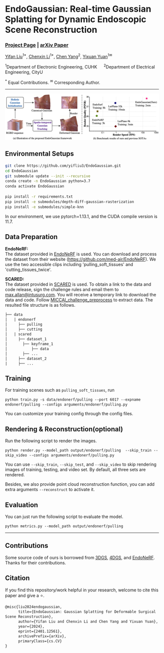 # EndoGaussian: Real-time Gaussian Splatting for Dynamic Endoscopic Scene Reconstruction

### [Project Page](https://yifliu3.github.io/EndoGaussian/) | [arXiv Paper](http://arxiv.org/abs/2401.12561)


[Yifan Liu](https://yifliu3.github.io/)<sup>1*</sup>, [Chenxin Li](https://xggnet.github.io/)<sup>1*</sup>,
[Chen Yang](https://scholar.google.com/citations?user=C6fAQeIAAAAJ&hl)<sup>2</sup>, [Yixuan Yuan](https://www.ee.cuhk.edu.hk/en-gb/people/academic-staff/professors/prof-yixuan-yuan)<sup>1✉</sup>

<sup>1</sup>Department of Electronic Engineering, CUHK &emsp; <sup>2</sup>Department of Electrical Engineering, CityU &emsp;

<sup>\*</sup> Equal Contributions. <sup>✉</sup> Corresponding Author. 

-------------------------------------------
![introduction](assets/teaser.png)

## Environmental Setups
```bash
git clone https://github.com/yifliu3/EndoGaussian.git
cd EndoGaussian
git submodule update --init --recursive
conda create -n EndoGaussian python=3.7 
conda activate EndoGaussian

pip install -r requirements.txt
pip install -e submodules/depth-diff-gaussian-rasterization
pip install -e submodules/simple-knn
```
In our environment, we use pytorch=1.13.1, and the CUDA compile version is 11.7.
## Data Preparation
**EndoNeRF:**  
The dataset provided in [EndoNeRF](https://arxiv.org/abs/2206.15255) is used. You can download and process the dataset from their website (https://github.com/med-air/EndoNeRF). We use the two accessible clips including 'pulling_soft_tissues' and 'cutting_tissues_twice'.

**SCARED:**  
The dataset provided in [SCARED](https://endovissub2019-scared.grand-challenge.org/) is used. To obtain a link to the data and code release, sign the challenge rules and email them to max.allan@intusurg.com. You will receive a temporary link to download the data and code.
Follow [MICCAI_challenge_preprocess](https://github.com/EikoLoki/MICCAI_challenge_preprocess) to extract data. The resulted file structure is as follows.
```
├── data
│   | endonerf 
│     ├── pulling
│     ├── cutting 
│   | scared
│     ├── dataset_1
│       ├── keyframe_1
│           ├── data
│       ├── ...
│     ├── dataset_2
|     ├── ...
```


## Training
For training scenes such as `pulling_soft_tissues`, run 
``` 
python train.py -s data/endonerf/pulling --port 6017 --expname endonerf/pulling --configs arguments/endonerf/pulling.py 
``` 
You can customize your training config through the config files.
## Rendering & Reconstruction(optional)
Run the following script to render the images.  

```
python render.py --model_path output/endonerf/pulling  --skip_train --skip_video --configs arguments/endonerf/pulling.py
```
You can use `--skip_train`, `--skip_test`, and `--skip_video` to skip rendering images of training, testing, and video set. By default, all three sets are rendered.

Besides, we also provide point cloud reconstruction function, you can add extra arguments `--reconstruct` to activate it.

## Evaluation
You can just run the following script to evaluate the model.  

```
python metrics.py --model_path output/endonerf/pulling
```


---
## Contributions
Some source code of ours is borrowed from [3DGS](https://github.com/graphdeco-inria/gaussian-splatting), [4DGS](https://github.com/hustvl/4DGaussians), and [EndoNeRF](https://github.com/med-air/EndoNeRF). Thanks for their contributions. 


## Citation
If you find this repository/work helpful in your research, welcome to cite this paper and give a ⭐. 
```
@misc{liu2024endogaussian,
      title={EndoGaussian: Gaussian Splatting for Deformable Surgical Scene Reconstruction}, 
      author={Yifan Liu and Chenxin Li and Chen Yang and Yixuan Yuan},
      year={2024},
      eprint={2401.12561},
      archivePrefix={arXiv},
      primaryClass={cs.CV}
}
```
